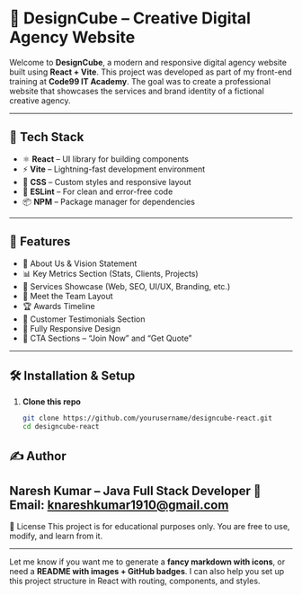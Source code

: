 # 🌟 DesignCube – Creative Digital Agency Website

Welcome to **DesignCube**, a modern and responsive digital agency website built using **React + Vite**. This project was developed as part of my front-end training at **Code99 IT Academy**. The goal was to create a professional website that showcases the services and brand identity of a fictional creative agency.

---

## 🚀 Tech Stack

- ⚛️ **React** – UI library for building components
- ⚡ **Vite** – Lightning-fast development environment
- 🎨 **CSS** – Custom styles and responsive layout
- 🧼 **ESLint** – For clean and error-free code
- 📦 **NPM** – Package manager for dependencies

---

## 📁 Features

- 🧠 About Us & Vision Statement  
- 📊 Key Metrics Section (Stats, Clients, Projects)  
- 💼 Services Showcase (Web, SEO, UI/UX, Branding, etc.)  
- 👤 Meet the Team Layout  
- 🏆 Awards Timeline  
- 💬 Customer Testimonials Section  
- 📱 Fully Responsive Design  
- 🧭 CTA Sections – “Join Now” and “Get Quote”

---

## 🛠️ Installation & Setup

1. **Clone this repo**
   ```bash
   git clone https://github.com/yourusername/designcube-react.git
   cd designcube-react
## ✍️ Author
Naresh Kumar – Java Full Stack Developer
📧 Email: knareshkumar1910@gmail.com
--- 
📃 License
This project is for educational purposes only. You are free to use, modify, and learn from it.

---

Let me know if you want me to generate a **fancy markdown with icons**, or need a **README with images + GitHub badges**. I can also help you set up this project structure in React with routing, components, and styles.
